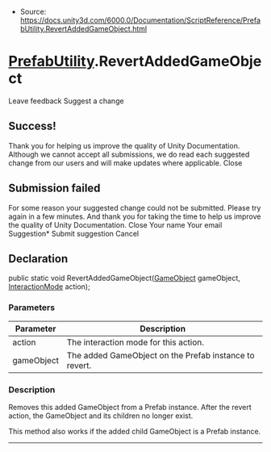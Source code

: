 * Source: https://docs.unity3d.com/6000.0/Documentation/ScriptReference/PrefabUtility.RevertAddedGameObject.html

#  [PrefabUtility](https://docs.unity3d.com/6000.0/Documentation/ScriptReference/PrefabUtility.html).RevertAddedGameObject
Leave feedback
Suggest a change
## Success!
Thank you for helping us improve the quality of Unity Documentation. Although we cannot accept all submissions, we do read each suggested change from our users and will make updates where applicable.
Close
## Submission failed
For some reason your suggested change could not be submitted. Please <a>try again</a> in a few minutes. And thank you for taking the time to help us improve the quality of Unity Documentation.
Close
Your name Your email Suggestion* Submit suggestion
Cancel
## Declaration
public static void RevertAddedGameObject([GameObject](https://docs.unity3d.com/6000.0/Documentation/ScriptReference/GameObject.html) gameObject, [InteractionMode](https://docs.unity3d.com/6000.0/Documentation/ScriptReference/InteractionMode.html) action); 
### Parameters
Parameter | Description  
---|---  
action | The interaction mode for this action.  
gameObject | The added GameObject on the Prefab instance to revert.  
### Description
Removes this added GameObject from a Prefab instance.
After the revert action, the GameObject and its children no longer exist.  
  
This method also works if the added child GameObject is a Prefab instance.
* * *
